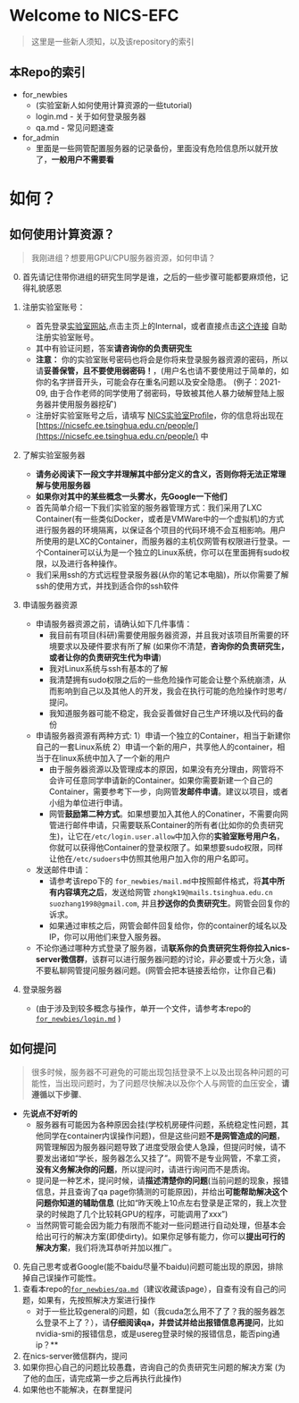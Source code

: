 # Welcome to NICS-EFC

> 这里是一些新人须知，以及该repository的索引

## 本Repo的索引

- for_newbies
    - (实验室新人如何使用计算资源的一些tutorial)
    - login.md - 关于如何登录服务器
    - qa.md - 常见问题速查
- for_admin
    - 里面是一些网管配置服务器的记录备份，里面没有危险信息所以就开放了，**一般用户不需要看**


# 如何？

## 如何使用计算资源？

> 我刚进组？想要用GPU/CPU服务器资源，如何申请？

0. 首先请记住带你进组的研究生同学是谁，之后的一些步骤可能都要麻烦他，记得礼貌感恩

1. 注册实验室账号： 
    - 首先登录[实验室网站](https://nicsefc.ee.tsinghua.edu.cn/),点击主页上的Internal，或者直接点击[这个连接](https://nicsefc.ee.tsinghua.edu.cn/internal/auth/login/) 自助注册实验室账号。
    - 其中有验证问题，答案**请咨询你的负责研究生**
    - **注意：** 你的实验室账号密码也将会是你将来登录服务器资源的密码，所以请**妥善保管，且不要使用弱密码！**，(用户名也请不要使用过于简单的，如你的名字拼音开头，可能会存在重名问题以及安全隐患。 (例子：2021-09, 由于合作老师的同学使用了弱密码，导致被其他人暴力破解登陆上服务器并使用服务器挖矿)
    - 注册好实验室账号之后，请填写 [NICS实验室Profile](http://nicsefc.ee.tsinghua.edu.cn/internal/profile/)，你的信息将出现在[https://nicsefc.ee.tsinghua.edu.cn/people/](https://nicsefc.ee.tsinghua.edu.cn/people/) 中

2. 了解实验室服务器
    - **请务必阅读下一段文字并理解其中部分定义的含义，否则你将无法正常理解与使用服务器**
    - **如果你对其中的某些概念一头雾水，先Google一下他们**
    - 首先简单介绍一下我们实验室的服务器管理方式：我们采用了LXC Container(有一些类似Docker，或者是VMWare中的一个虚拟机)的方式进行服务器的环境隔离，以保证各个项目的代码环境不会互相影响。用户所使用的是LXC的Container，而服务器的主机仅网管有权限进行登录。一个Container可以认为是一个独立的Linux系统，你可以在里面拥有sudo权限，以及进行各种操作。
    - 我们采用ssh的方式远程登录服务器(从你的笔记本电脑)，所以你需要了解ssh的使用方式，并找到适合你的ssh软件

3. 申请服务器资源
    - 申请服务器资源之前，请确认如下几件事情：
        - 我目前有项目(科研)需要使用服务器资源，并且我对该项目所需要的环境要求以及硬件要求有所了解 (如果你不清楚，**咨询你的负责研究生，或者让你的负责研究生代为申请**)
        - 我对Linux系统与ssh有基本的了解
        - 我清楚拥有sudo权限之后的一些危险操作可能会让整个系统崩溃，从而影响到自己以及其他人的开发，我会在执行可能的危险操作时思考/提问。
        - 我知道服务器可能不稳定，我会妥善做好自己生产环境以及代码的备份
    - 申请服务器资源有两种方式: 1）申请一个独立的Container，相当于新建你自己的一套Linux系统 2）申请一个新的用户，共享他人的container，相当于在linux系统中加入了一个新的用户
        - 由于服务器资源以及管理成本的原因，如果没有充分理由，网管将不会许可任意同学申请新的Container。如果你需要新建一个自己的Container，需要参考下一步，向网管**发邮件申请**。建议以项目，或者小组为单位进行申请。
        - 网管**鼓励第二种方式**。如果想要加入其他人的Conatiner，不需要向网管进行邮件申请，只需要联系Container的所有者(比如你的负责研究生)，让它在`/etc/login.user.allow`中加入你的**实验室账号用户名**，你就可以获得他Container的登录权限了。如果想要sudo权限，同样让他在`/etc/sudoers`中仿照其他用户加入你的用户名即可。
    - 发送邮件申请： 
        - 请参考该repo下的 `for_newbies/mail.md`中按照邮件格式，将**其中所有内容填充之后**，发送给网管 `zhongk19@mails.tsinghua.edu.cn`  `suozhang1998@gmail.com`, 并且**抄送你的负责研究生**。网管会回复你的诉求。
        - 如果通过审核之后，网管会邮件回复给你，你的container的域名以及IP，你可以用他们来登入服务器。
    - 不论你通过哪种方式登录了服务器，请**联系你的负责研究生将你拉入nics-server微信群**，该群可以进行服务器问题的讨论，非必要或十万火急，请不要私聊网管提问服务器问题。(网管会把本链接丢给你，让你自己看)

4. 登录服务器
    - (由于涉及到较多概念与操作，单开一个文件，请参考本repo的[`for_newbies/login.md`](./for_newbies/login.md) )

## 如何提问

> 很多时候，服务器不可避免的可能出现包括登录不上以及出现各种问题的可能性，当出现问题时，为了问题尽快解决以及你个人与网管的血压安全，**请遵循以下步骤**、

- 先**说点不好听的**
    - 服务器有可能因为各种原因会挂(学校机房硬件问题，系统稳定性问题，其他同学在container内误操作问题)，但是这些问题**不是网管造成的问题**，网管理解因为服务器问题导致了进度受限会使人急躁，但提问时候，请不要发出诸如“学长，服务器怎么又挂了”。网管不是专业网管，不拿工资，**没有义务解决你的问题**，所以提问时，请进行询问而不是质询。
    - 提问是一种艺术，提问时候，请**描述清楚你的问题**(当前问题的现象，报错信息，并且查询了qa page你猜测的可能原因)，并给出**可能帮助解决这个问题你知道的辅助信息** (比如“昨天晚上10点左右登录是正常的，我上次登录的时候跑了几个比较耗GPU的程序，可能调用了xxx”)
    - 当然网管可能会因为能力有限而不能对一些问题进行自动处理，但基本会给出可行的解决方案(即使dirty)。如果你足够有能力，你可以**提出可行的解决方案**，我们将洗耳恭听并加以推广。

0. 先自己思考或者Google(能不baidu尽量不baidu)问题可能出现的原因，排除掉自己误操作可能性。
1. 查看本repo的[`for_newbies/qa.md`](./for_newbies/qa.md)（建议收藏该page），自查有没有自己的问题，如果有，先按照解决方案进行操作
    - 对于一些比较general的问题，如（我cuda怎么用不了了？我的服务器怎么登录不上了？），请**仔细阅读qa，并尝试并给出报错信息再提问**，比如nvidia-smi的报错信息，或是usereg登录时候的报错信息，能否ping通ip？**
2. 在nics-server微信群内，提问
3. 如果你担心自己的问题比较愚蠢，咨询自己的负责研究生问题的解决方案 (为了他的血压，请完成第一步之后再执行此操作)
3. 如果他也不能解决，在群里提问





